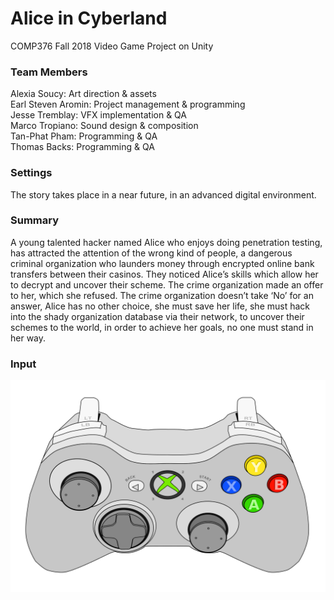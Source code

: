 # Alice in Cyberland
COMP376 Fall 2018 Video Game Project on Unity    
### Team Members
Alexia Soucy: Art direction & assets  
Earl Steven Aromin: Project management & programming    
Jesse Tremblay: VFX implementation & QA  
Marco Tropiano: Sound design & composition  
Tan-Phat Pham: Programming & QA  
Thomas Backs: Programming & QA  
### Settings
The story takes place in a near future, in an advanced digital environment.    

### Summary
A young talented hacker named Alice who enjoys doing penetration testing, has attracted the attention of the wrong kind of people, a dangerous criminal organization who launders money through encrypted online bank transfers between their casinos. They noticed Alice’s skills which allow her to decrypt and uncover their scheme. The crime organization made an offer to her, which she refused. The crime organization doesn’t take ‘No’ for an answer, Alice has no other choice, she must save her life, she must hack into the shady organization database via their network, to uncover their schemes to the world, in order to achieve her goals, no one must stand in her way.

### Input
![My image](/xbox-controller.png)
